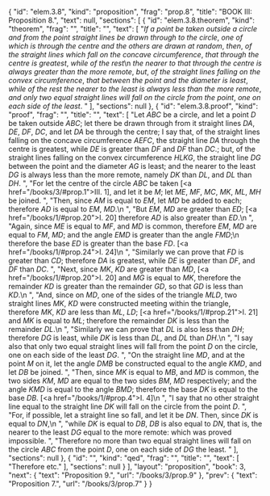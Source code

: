 {
  "id": "elem.3.8",
  "kind": "proposition",
  "frag": "prop.8",
  "title": "BOOK III: Proposition 8.",
  "text": null,
  "sections": [
    {
      "id": "elem.3.8.theorem",
      "kind": "theorem",
      "frag": "",
      "title": "",
      "text": [
        "<var>If a point be taken outside a circle and from the point straight lines be drawn through to the circle</var>, <var>one of which is through the centre and the others are drawn at random</var>, <var>then</var>, <var>of the straight lines which fall on the concave circumference</var>, <var>that through the centre is greatest</var>, <var>while of the rest</var>\n       <var>the nearer to that through the centre is always greater than the more remote</var>, <var>but</var>, <var>of the straight lines falling on the convex circumference</var>, <var>that between the point and the diameter is least</var>, <var>while of the rest the nearer to the least is always less than the more remote</var>, <var>and only two equal straight lines will fall on the circle from the point</var>, <var>one on each side of the least</var>. "
      ],
      "sections": null
    },
    {
      "id": "elem.3.8.proof",
      "kind": "proof",
      "frag": "",
      "title": "",
      "text": [
        "Let <var>ABC</var> be a circle, and let a point <var>D</var> be taken outside <var>ABC</var>; let there be drawn through from it straight lines <var>DA</var>, <var>DE</var>, <var>DF</var>, <var>DC</var>, and let <var>DA</var> be through the centre; I say that, of the straight lines falling on the concave circumference <var>AEFC</var>, the straight line <var>DA</var> through the centre is greatest,  while <var>DE</var> is greater than <var>DF</var> and <var>DF</var> than <var>DC</var>.; but, of the straight lines falling on the convex circumference <var>HLKG</var>, the straight line <var>DG</var> between the point and the diameter <var>AG</var> is least; and the nearer to the least <var>DG</var> is always less than the more remote, namely <var>DK</var> than <var>DL</var>, and <var>DL</var> than <var>DH</var>. ",
        "For let the centre of the circle <var>ABC</var> be taken [<a href=\"/books/3/#prop.1\">III. 1</a>], and let it be <var>M</var>; let <var>ME</var>, <var>MF</var>, <var>MC</var>, <var>MK</var>, <var>ML</var>, <var>MH</var> be joined. ",
        "Then, since <var>AM</var> is equal to <var>EM</var>, let <var>MD</var> be added to each; therefore <var>AD</var> is equal to <var>EM</var>, <var>MD</var>.\n      ",
        "But <var>EM</var>, <var>MD</var> are greater than <var>ED</var>; [<a href=\"/books/1/#prop.20\">I. 20</a>] therefore <var>AD</var> is also greater than <var>ED</var>.\n      ",
        "Again, since <var>ME</var> is equal to <var>MF</var>, and <var>MD</var> is common, therefore <var>EM</var>, <var>MD</var> are equal to <var>FM</var>, <var>MD</var>; and the angle <var>EMD</var> is greater than the angle <var>FMD</var>;\n       therefore the base <var>ED</var> is greater than the base <var>FD</var>. [<a href=\"/books/1/#prop.24\">I. 24</a>]\n      ",
        "Similarly we can prove that <var>FD</var> is greater than <var>CD</var>; therefore <var>DA</var> is greatest, while <var>DE</var> is greater than <var>DF</var>, and <var>DF</var> than <var>DC</var>. ",
        "Next, since <var>MK</var>, <var>KD</var> are greater than <var>MD</var>, [<a href=\"/books/1/#prop.20\">I. 20</a>] and <var>MG</var> is equal to <var>MK</var>, therefore the remainder <var>KD</var> is greater than the remainder <var>GD</var>, so that <var>GD</var> is less than <var>KD</var>.\n      ",
        "And, since on <var>MD</var>, one of the sides of the triangle <var>MLD</var>, two straight lines <var>MK</var>, <var>KD</var> were constructed meeting within the triangle, therefore <var>MK</var>, <var>KD</var> are less than <var>ML</var>, <var>LD</var>; [<a href=\"/books/1/#prop.21\">I. 21</a>] and <var>MK</var> is equal to <var>ML</var>; therefore the remainder <var>DK</var> is less than the remainder <var>DL</var>.\n      ",
        "Similarly we can prove that <var>DL</var> is also less than <var>DH</var>; therefore <var>DG</var> is least, while <var>DK</var> is less than <var>DL</var>, and <var>DL</var> than <var>DH</var>.\n      ",
        "I say also that only two equal straight lines will fall from the point <var>D</var> on the circle, one on each side of the least <var>DG</var>. ",
        "On the straight line <var>MD</var>, and at the point <var>M</var> on it, let the angle <var>DMB</var> be constructed equal to the angle <var>KMD</var>, and let <var>DB</var> be joined. ",
        "Then, since <var>MK</var> is equal to <var>MB</var>, and <var>MD</var> is common, the two sides <var>KM</var>, <var>MD</var> are equal to the two sides <var>BM</var>, <var>MD</var> respectively; and the angle <var>KMD</var> is equal to the angle <var>BMD</var>; therefore the base <var>DK</var> is equal to the base <var>DB</var>. [<a href=\"/books/1/#prop.4\">I. 4</a>]\n      ",
        "I say that no other straight line equal to the straight line <var>DK</var> will fall on the circle from the point <var>D</var>. ",
        "For, if possible, let a straight line so fall, and let it be <var>DN</var>. Then, since <var>DK</var> is equal to <var>DN</var>,\n      ",
        "while <var>DK</var> is equal to <var>DB</var>, <var>DB</var> is also equal to <var>DN</var>, that is, the nearer to the least <var>DG</var> equal to the more remote: which was proved impossible. ",
        "Therefore no more than two equal straight lines will fall on the circle <var>ABC</var> from the point <var>D</var>, one on each side of <var>DG</var> the least. "
      ],
      "sections": null
    },
    {
      "id": "",
      "kind": "qed",
      "frag": "",
      "title": "",
      "text": [
        "Therefore etc."
      ],
      "sections": null
    }
  ],
  "layout": "proposition",
  "book": 3,
  "next": {
    "text": "Proposition 9.",
    "url": "/books/3/prop.9"
  },
  "prev": {
    "text": "Proposition 7.",
    "url": "/books/3/prop.7"
  }
}
